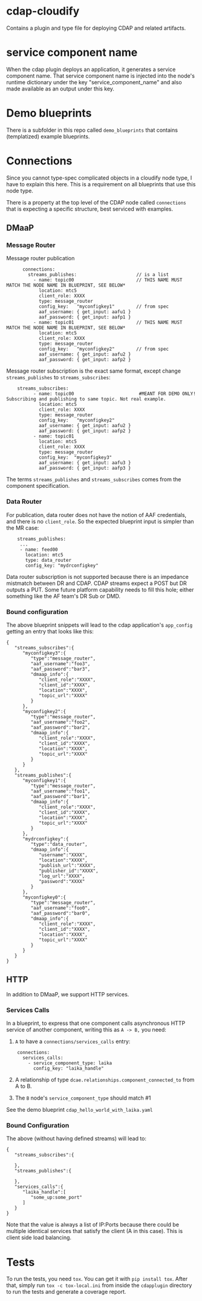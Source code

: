 # cdap-cloudify
Contains a plugin and type file for deploying CDAP and related artifacts.

# service component name
When the cdap plugin deploys an application, it generates a service component name. That service component name is injected
into the node's runtime dictionary under the key "service_component_name" and also made available as an output under this key. 

# Demo blueprints
There is a subfolder in this repo called `demo_blueprints` that contains (templatized) example blueprints. 

# Connections
Since you cannot type-spec complicated objects in a cloudify node type, I have to explain this here. This is a requirement on all blueprints that use this node type. 

There is a property at the top level of the CDAP node called `connections` that is expecting a specific structure, best serviced with examples.

## DMaaP

### Message Router
Message router publication
```
      connections:
        streams_publishes:                      // is a list
          - name: topic00                       // THIS NAME MUST MATCH THE NODE NAME IN BLUEPRINT, SEE BELOW*
            location: mtc5
            client_role: XXXX
            type: message_router
            config_key:   "myconfigkey1"        // from spec
            aaf_username: { get_input: aafu1 }
            aaf_password: { get_input: aafp1 }
          - name: topic01                       // THIS NAME MUST MATCH THE NODE NAME IN BLUEPRINT, SEE BELOW*
            location: mtc5
            client_role: XXXX
            type: message_router
            config_key:   "myconfigkey2"        // from spec
            aaf_username: { get_input: aafu2 }
            aaf_password: { get_input: aafp2 }
```
Message router subscription is the exact same format, except change `streams_publishes` to `streams_subscribes`:
```
    streams_subscribes: 
          - name: topic00                        #MEANT FOR DEMO ONLY! Subscribing and publishing to same topic. Not real example.
            location: mtc5
            client_role: XXXX
            type: message_router
            config_key:   "myconfigkey2"
            aaf_username: { get_input: aafu2 }
            aaf_password: { get_input: aafp2 }
          - name: topic01
            location: mtc5
            client_role: XXXX
            type: message_router
            config_key:  "myconfigkey3"
            aaf_username: { get_input: aafu3 }
            aaf_password: { get_input: aafp3 }
```
The terms `streams_publishes` and `streams_subscribes` comes from the component specification. 

### Data Router
For publication, data router does not have the notion of AAF credentials, and there is no `client_role`. So the expected blueprint input is simpler than the MR case:
```
    streams_publishes:
     ...
     - name: feed00 
       location: mtc5
       type: data_router
       config_key: "mydrconfigkey"
```

Data router subscription is not supported because there is an impedance mistmatch between DR and CDAP.
CDAP streams expect a POST but DR outputs a PUT.
Some future platform capability needs to fill this hole; either something like the AF team's DR Sub or DMD. 

### Bound configuration
The above blueprint snippets will lead to the cdap application's `app_config` getting an entry that looks like this:
```
{  
   "streams_subscribes":{  
      "myconfigkey3":{  
         "type":"message_router",
         "aaf_username":"foo3",
         "aaf_password":"bar3",
         "dmaap_info":{  
            "client_role":"XXXX",
            "client_id":"XXXX",
            "location":"XXXX",
            "topic_url":"XXXX"
         }
      },
      "myconfigkey2":{  
         "type":"message_router",
         "aaf_username":"foo2",
         "aaf_password":"bar2",
         "dmaap_info":{  
            "client_role":"XXXX",
            "client_id":"XXXX",
            "location":"XXXX",
            "topic_url":"XXXX"
         }
      }
   },
   "streams_publishes":{  
      "myconfigkey1":{  
         "type":"message_router",
         "aaf_username":"foo1",
         "aaf_password":"bar1",
         "dmaap_info":{  
            "client_role":"XXXX",
            "client_id":"XXXX",
            "location":"XXXX",
            "topic_url":"XXXX"
         }
      },
      "mydrconfigkey":{  
         "type":"data_router",
         "dmaap_info":{  
            "username":"XXXX",
            "location":"XXXX",
            "publish_url":"XXXX",
            "publisher_id":"XXXX",
            "log_url":"XXXX",
            "password":"XXXX"
         }
      },
      "myconfigkey0":{  
         "type":"message_router",
         "aaf_username":"foo0",
         "aaf_password":"bar0",
         "dmaap_info":{  
            "client_role":"XXXX",
            "client_id":"XXXX",
            "location":"XXXX",
            "topic_url":"XXXX"
         }
      }
   }
}
```
## HTTP
In addition to DMaaP, we support  HTTP services.

### Services Calls
In a blueprint, to express that one component calls asynchronous HTTP service of another component, writing this as `A -> B,` you need:

1. `A` to have a `connections/services_calls` entry:
```
    connections:
      services_calls:
        - service_component_type: laika
          config_key: "laika_handle"
```
2. A relationship of type `dcae.relationships.component_connected_to` from A to B.

3. The `B` node's `service_component_type` should match #1

See the demo blueprint `cdap_hello_world_with_laika.yaml`

### Bound Configuration

The above (without having defined streams) will lead to:
```
{  
   "streams_subscribes":{  

   },
   "streams_publishes":{  

   },
   "services_calls":{  
      "laika_handle":[  
         "some_up:some_port"
      ]
   }
}
```
Note that the value is always a list of IP:Ports because there could be multiple identical services that satisfy the client (A in this case). This is client side load balancing. 

# Tests
To run the tests, you need `tox`. You can get it with `pip install tox`. After that, simply run `tox -c tox-local.ini` from inside the `cdapplugin` directory to run the tests and generate a coverage report.
